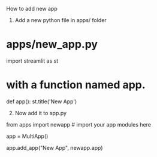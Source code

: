 How to add new app

1. Add a new python file in apps/ folder
# apps/new_app.py

import streamlit as st

 # with a function named app.
 def app():
    st.title('New App')


2. Now add it to app.py

from apps import newapp               # import your app modules here

app = MultiApp()

app.add_app("New App", newapp.app)